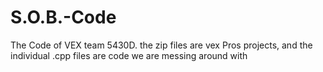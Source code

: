 # S.O.B.-Code

The Code of VEX team 5430D. the zip files are vex Pros projects, and the individual .cpp files are code we are messing around with
